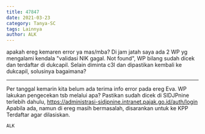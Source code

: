 ```yaml
---
title: 47847
date: 2021-03-23
category: Tanya-SC
tags: Lainnya
author: ALK
---
```


apakah ereg kemaren error ya mas/mba? Di jam jatah saya ada 2 WP yg mengalami kendala "validasi NIK gagal. Not found", WP bilang sudah dicek dan terdaftar di dukcapil. Selain diminta c3l dan dipastikan kembali ke dukcapil, solusinya bagaimana?

---

Per tanggal kemarin kita belum ada terima info error pada ereg Eva. WP lakukan pengecekan tsb melalui apa? Pastikan sudah dicek di SIDJPnine terlebih dahulu, https://administrasi-sidjpnine.intranet.pajak.go.id/auth/login Apabila ada, namun di ereg masih bermasalah, disarankan untuk ke KPP Terdaftar agar dilasiskan.

`ALK`
